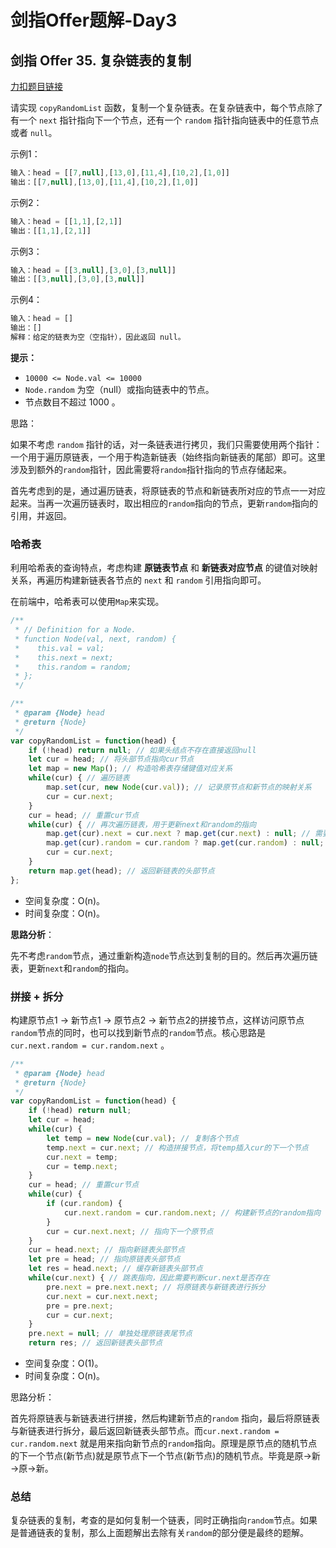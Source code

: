 # 剑指Offer题解-Day3

## **剑指 Offer 35. 复杂链表的复制**

[力扣题目链接](https://leetcode-cn.com/leetbook/read/illustration-of-algorithm/9p0yy1/)

请实现 `copyRandomList` 函数，复制一个复杂链表。在复杂链表中，每个节点除了有一个 `next` 指针指向下一个节点，还有一个 `random` 指针指向链表中的任意节点或者 `null`。

示例1：

```jsx
输入：head = [[7,null],[13,0],[11,4],[10,2],[1,0]]
输出：[[7,null],[13,0],[11,4],[10,2],[1,0]]
```

示例2：

```jsx
输入：head = [[1,1],[2,1]]
输出：[[1,1],[2,1]]
```

示例3：

```jsx
输入：head = [[3,null],[3,0],[3,null]]
输出：[[3,null],[3,0],[3,null]]
```

示例4：

```jsx
输入：head = []
输出：[]
解释：给定的链表为空（空指针），因此返回 null。
```

**提示：**

- `10000 <= Node.val <= 10000`
- `Node.random` 为空（null）或指向链表中的节点。
- 节点数目不超过 1000 。

思路：

如果不考虑 `random` 指针的话，对一条链表进行拷贝，我们只需要使用两个指针：一个用于遍历原链表，一个用于构造新链表（始终指向新链表的尾部）即可。这里涉及到额外的`random`指针，因此需要将`random`指针指向的节点存储起来。

首先考虑到的是，通过遍历链表，将原链表的节点和新链表所对应的节点一一对应起来。当再一次遍历链表时，取出相应的`random`指向的节点，更新`random`指向的引用，并返回。

### **哈希表**

利用哈希表的查询特点，考虑构建 **原链表节点** 和 **新链表对应节点** 的键值对映射关系，再遍历构建新链表各节点的 `next` 和 `random` 引用指向即可。

在前端中，哈希表可以使用`Map`来实现。

```jsx
/**
 * // Definition for a Node.
 * function Node(val, next, random) {
 *    this.val = val;
 *    this.next = next;
 *    this.random = random;
 * };
 */

/**
 * @param {Node} head
 * @return {Node}
 */
var copyRandomList = function(head) {
    if (!head) return null; // 如果头结点不存在直接返回null
    let cur = head; // 将头部节点指向cur节点
    let map = new Map(); // 构造哈希表存储键值对应关系
    while(cur) { // 遍历链表
        map.set(cur, new Node(cur.val)); // 记录原节点和新节点的映射关系
        cur = cur.next;
    }
    cur = head; // 重置cur节点
    while(cur) { // 再次遍历链表，用于更新next和random的指向
        map.get(cur).next = cur.next ? map.get(cur.next) : null; // 需要处理next和random为null的情况
        map.get(cur).random = cur.random ? map.get(cur.random) : null;
        cur = cur.next;
    }
    return map.get(head); // 返回新链表的头部节点
};
```

- 空间复杂度：O(n)。
- 时间复杂度：O(n)。

**思路分析**：

先不考虑`random`节点，通过重新构造`node`节点达到复制的目的。然后再次遍历链表，更新`next`和`random`的指向。

### **拼接 + 拆分**

构建原节点1  → 新节点1 → 原节点2 → 新节点2的拼接节点，这样访问原节点`random`节点的同时，也可以找到新节点的`random`节点。核心思路是`cur.next.random = cur.random.next` 。

```jsx
/**
 * @param {Node} head
 * @return {Node}
 */
var copyRandomList = function(head) {
	if (!head) return null;
	let cur = head;
	while(cur) {
		let temp = new Node(cur.val); // 复制各个节点
		temp.next = cur.next; // 构造拼接节点，将temp插入cur的下一个节点
		cur.next = temp;
		cur = temp.next;
	}
	cur = head; // 重置cur节点
	while(cur) {
		if (cur.random) {
			cur.next.random = cur.random.next; // 构建新节点的random指向
		}
		cur = cur.next.next; // 指向下一个原节点
	}
	cur = head.next; // 指向新链表头部节点
	let pre = head; // 指向原链表头部节点
	let res = head.next; // 缓存新链表头部节点
	while(cur.next) { // 跳表指向，因此需要判断cur.next是否存在
		pre.next = pre.next.next; // 将原链表与新链表进行拆分
		cur.next = cur.next.next;
		pre = pre.next;
		cur = cur.next;
	}
	pre.next = null; // 单独处理原链表尾节点
	return res; // 返回新链表头部节点
```

- 空间复杂度：O(1)。
- 时间复杂度：O(n)。

思路分析：

首先将原链表与新链表进行拼接，然后构建新节点的`random` 指向，最后将原链表与新链表进行拆分，最后返回新链表头部节点。而`cur.next.random = cur.random.next` 就是用来指向新节点的`random`指向。原理是原节点的随机节点的下一个节点(新节点)就是原节点下一个节点(新节点)的随机节点。毕竟是原→新→原→新。

### 总结

复杂链表的复制，考查的是如何复制一个链表，同时正确指向`random`节点。如果是普通链表的复制，那么上面题解出去除有关`random`的部分便是最终的题解。